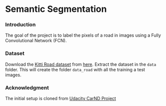 # Semantic Segmentation
### Introduction
The goal of the project is to label the pixels of a road in images using a Fully Convolutional Network (FCN).

### Dataset
Download the [Kitti Road dataset](http://www.cvlibs.net/datasets/kitti/eval_road.php) from [here](http://www.cvlibs.net/download.php?file=data_road.zip).  Extract the dataset in the `data` folder.  This will create the folder `data_road` with all the training a test images.

### Acknowledgment
The initial setup is cloned from [Udacity CarND Project](https://github.com/udacity/CarND-Semantic-Segmentation)
